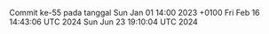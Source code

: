 Commit ke-55 pada tanggal Sun Jan 01 14:00 2023 +0100
Fri Feb 16 14:43:06 UTC 2024
Sun Jun 23 19:10:04 UTC 2024
